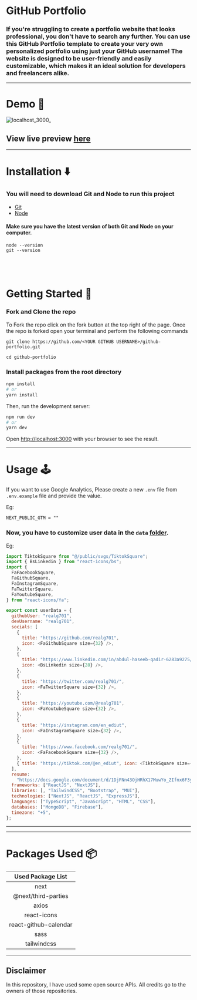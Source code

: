 # GitHub Portfolio

### If you're struggling to create a portfolio website that looks professional, you don't have to search any further. You can use this GitHub Portfolio template to create your very own personalized portfolio using just your GitHub username! The website is designed to be user-friendly and easily customizable, which makes it an ideal solution for developers and freelancers alike.

---

# Demo :movie_camera:

![localhost_3000_](https://github.com/user-attachments/assets/38923fdf-44bf-4a5a-a0cf-d10addeebbf1)

## View live preview [here](https://github-portfolio-phi.vercel.app/)
---

# Installation :arrow_down:

### You will need to download Git and Node to run this project

- [Git](https://git-scm.com/downloads)
- [Node](https://nodejs.org/en/download/)

#### Make sure you have the latest version of both Git and Node on your computer.

```
node --version
git --version
```

## <br />

# Getting Started :dart:

### Fork and Clone the repo

To Fork the repo click on the fork button at the top right of the page. Once the repo is forked open your terminal and perform the following commands

```
git clone https://github.com/<YOUR GITHUB USERNAME>/github-portfolio.git

cd github-portfolio
```

### Install packages from the root directory

```bash
npm install
# or
yarn install
```

Then, run the development server:

```bash
npm run dev
# or
yarn dev
```

Open [http://localhost:3000](http://localhost:3000) with your browser to see the result.

---

# Usage :joystick:

If you want to use Google Analytics, Please create a new `.env` file from `.env.example` file and provide the value.

Eg:

```env
NEXT_PUBLIC_GTM = ""
```

### Now, you have to customize user data in the `data` [folder](https://github.com/said7388/developer-portfolio/tree/main/data).

Eg:

```javascript
import TiktokSquare from "@/public/svgs/TiktokSquare";
import { BsLinkedin } from "react-icons/bs";
import {
  FaFacebookSquare,
  FaGithubSquare,
  FaInstagramSquare,
  FaTwitterSquare,
  FaYoutubeSquare,
} from "react-icons/fa";

export const userData = {
  githubUser: "realg701",
  devUsername: "realg701",
  socials: [
    {
      title: "https://github.com/realg701",
      icon: <FaGithubSquare size={32} />,
    },
    {
      title: "https://www.linkedin.com/in/abdul-haseeb-qadir-6283a9275/",
      icon: <BsLinkedin size={28} />,
    },
    {
      title: "https://twitter.com/realg701/",
      icon: <FaTwitterSquare size={32} />,
    },
    {
      title: "https://youtube.com/@realg701",
      icon: <FaYoutubeSquare size={32} />,
    },
    {
      title: "https://instagram.com/en_ediut",
      icon: <FaInstagramSquare size={32} />,
    },
    {
      title: "https://www.facebook.com/realg701/",
      icon: <FaFacebookSquare size={32} />,
    },
    { title: "https://tiktok.com/@en_ediut", icon: <TiktokSquare size={28} /> },
  ],
  resume:
    "https://docs.google.com/document/d/1DjFNn43OjHRhX17MuwYo_ZIfnx6F3yECZZyK5fEe5eQ/edit?usp=sharing",
  frameworks: ["ReactJS", "NextJS"],
  libraries: [, "TailwindCSS", "Bootstrap", "MUI"],
  technologies: ["NextJS", "ReactJS", "ExpressJS"],
  languages: ["TypeScript", "JavaScript", "HTML", "CSS"],
  databases: ["MongoDB", "Firebase"],
  timezone: "+5",
};
```

---

---

# Packages Used :package:

|   Used Package List   |
| :-------------------: |
|         next          |
|  @next/third-parties  |
|         axios         |
|      react-icons      |
| react-github-calendar |
|         sass          |
|      tailwindcss      |

---

## Disclaimer

In this repository, I have used some open source APIs. All credits go to the owners of those repositories.
